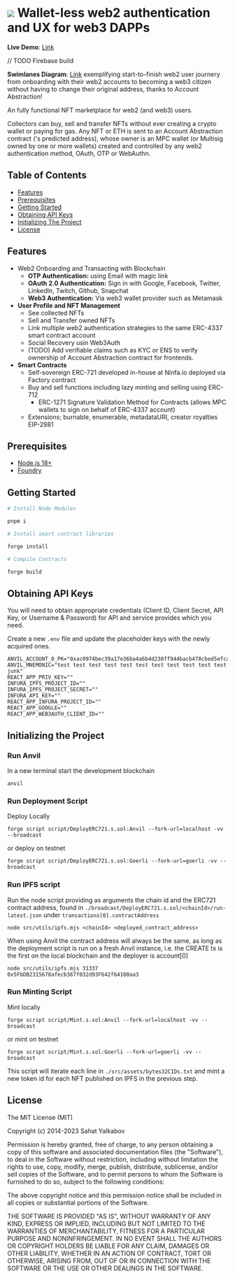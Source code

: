 ![](https://ninfa.io/static/media/darklogo.649655b0.png)
Wallet-less web2 authentication and UX for web3 DAPPs
=======================

**Live Demo**: [Link](https://hackathon-starter-1.ydftech.com/)

// TODO Firebase build

**Swimlanes Diagram**: [Link](https://swimlanes.io/u/de98ILCjT) exemplifying start-to-finish web2 user journery from onboarding with their web2 accounts to becoming a web3 citizen without having to change their original address, thanks to Account Abstraction!

An fully functional NFT marketplace for web2 (and web3) users.

Collectors can buy, sell and transfer NFTs without ever creating a crypto wallet or
paying for gas. Any NFT or ETH is sent to an Account Abstraction contract ('s predicted address), whose owner is an MPC wallet (or Multisig owned by one or more wallets) created and
controlled by any web2 authentication method, OAuth, OTP or WebAuthn.

## Table of Contents

- [Features](#features)
- [Prerequisites](#prerequisites)
- [Getting Started](#getting-started)
- [Obtaining API Keys](#obtaining-api-keys)
- [Initializing The Project](#initializing-the-project)
- [License](#license)

## Features

- Web2 Onboarding and Transacting with Blockchain
  - **OTP Authentication:** using Email with magic link
  - **OAuth 2.0 Authentication:** Sign in with Google, Facebook, Twitter, LinkedIn, Twitch, Github, Snapchat
  - **Web3 Authentication:** Via web3 wallet provider such as Metamask
- **User Profile and NFT Management**
  - See collected NFTs
  - Sell and Transfer owned NFTs
  - Link multiple web2 authentication strategies to the same ERC-4337 smart contract account
  - Social Recovery usin Web3Auth
  - (TODO) Add verifiable claims such as KYC or ENS to verify ownership of Account Abstraction contract for frontends.
- **Smart Contracts**
  - Self-sovereign ERC-721 developed in-house at Ninfa.io deployed via Factory contract
  - Buy and sell functions including lazy minting and selling using ERC-712
    - ERC-1271 Signature Validation Method for Contracts (allows MPC wallets to sign on behalf of ERC-4337 account)
  - Extensions; burnable, enumerable, metadataURI, creator royalties EIP-2981

## Prerequisites

- [Node.js 18+](http://nodejs.org)
- [Foundry](https://book.getfoundry.sh/getting-started/installation)

## Getting Started

```bash
# Install Node Modules

pnpm i

# Install smart contract libraries

forge install

# Compile Contracts

forge build
```

## Obtaining API Keys

You will need to obtain appropriate credentials (Client ID, Client Secret, API Key, or Username & Password) for API and service provides which you need.

Create a new `.env` file and update the placeholder keys with the newly acquired ones.

```
ANVIL_ACCOUNT_0_PK="0xac0974bec39a17e36ba4a6b4d238ff944bacb478cbed5efcae784d7bf4f2ff80"
ANVIL_MNEMONIC="test test test test test test test test test test test junk"
REACT_APP_PRIV_KEY=""
INFURA_IPFS_PROJECT_ID=""
INFURA_IPFS_PROJECT_SECRET=""
INFURA_API_KEY=""
REACT_APP_INFURA_PROJECT_ID=""
REACT_APP_GOOGLE=""
REACT_APP_WEB3AUTH_CLIENT_ID=""
```

## Initializing the Project

### Run Anvil

In a new terminal start the development blockchain

`anvil`

### Run Deployment Script

Deploy Locally

`forge script script/DeployERC721.s.sol:Anvil --fork-url=localhost -vv --broadcast`

or deploy on testnet

`forge script script/DeployERC721.s.sol:Goerli --fork-url=goerli -vv --broadcast`

### Run IPFS script

Run the node script providing as arguments the chain id and the ERC721 contract address, found in
`./broadcast/DeployERC721.s.sol/<chainId>/run-latest.json` under `transactions[0].contractAddress`

`node src/utils/ipfs.mjs <chainId> <deployed_contract_address>`

When using Anvil the contract address will always be the same, as long as the deployment script is run on a fresh Anvil
instance, i.e. the CREATE tx is the first on the local blockchain and the deployer is account[0]

`node src/utils/ipfs.mjs 31337 0x5FbDB2315678afecb367f032d93F642f64180aa3`

### Run Minting Script

Mint locally

`forge script script/Mint.s.sol:Anvil --fork-url=localhost -vv --broadcast`

or mint on testnet

`forge script script/Mint.s.sol:Goerli --fork-url=goerli -vv --broadcast`

This script will iterate each line in `./src/assets/bytes32CIDs.txt` and mint a new token id for each NFT published on
IPFS in the previous step.

## License

The MIT License (MIT)

Copyright (c) 2014-2023 Sahat Yalkabov

Permission is hereby granted, free of charge, to any person obtaining a copy of this software and associated documentation files (the "Software"), to deal in the Software without restriction, including without limitation the rights to use, copy, modify, merge, publish, distribute, sublicense, and/or sell copies of the Software, and to permit persons to whom the Software is furnished to do so, subject to the following conditions:

The above copyright notice and this permission notice shall be included in all copies or substantial portions of the Software.

THE SOFTWARE IS PROVIDED "AS IS", WITHOUT WARRANTY OF ANY KIND, EXPRESS OR IMPLIED, INCLUDING BUT NOT LIMITED TO THE WARRANTIES OF MERCHANTABILITY, FITNESS FOR A PARTICULAR PURPOSE AND NONINFRINGEMENT. IN NO EVENT SHALL THE AUTHORS OR COPYRIGHT HOLDERS BE LIABLE FOR ANY CLAIM, DAMAGES OR OTHER LIABILITY, WHETHER IN AN ACTION OF CONTRACT, TORT OR OTHERWISE, ARISING FROM, OUT OF OR IN CONNECTION WITH THE SOFTWARE OR THE USE OR OTHER DEALINGS IN THE SOFTWARE.
